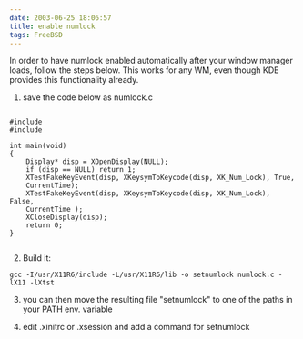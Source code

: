 ```yaml
---
date: 2003-06-25 18:06:57
title: enable numlock
tags: FreeBSD
---
```

In order to have numlock enabled automatically after your window manager loads,
follow the steps below. This works for any WM, even though KDE provides this
functionality already.

1. save the code below as numlock.c

<pre><code class="c">
#include  
#include  

int main(void) 
{ 
    Display* disp = XOpenDisplay(NULL); 
    if (disp == NULL) return 1; 
    XTestFakeKeyEvent(disp, XKeysymToKeycode(disp, XK_Num_Lock), True, 
    CurrentTime); 
    XTestFakeKeyEvent(disp, XKeysymToKeycode(disp, XK_Num_Lock), False, 
    CurrentTime ); 
    XCloseDisplay(disp); 
    return 0; 
}

</code></pre>

2. Build it:

<pre><code class="bash">gcc -I/usr/X11R6/include -L/usr/X11R6/lib -o setnumlock numlock.c -lX11 -lXtst</code></pre>

3. you can then move the resulting file "setnumlock" to one of the paths in
   your PATH env. variable

4. edit .xinitrc or .xsession and add a command for setnumlock

